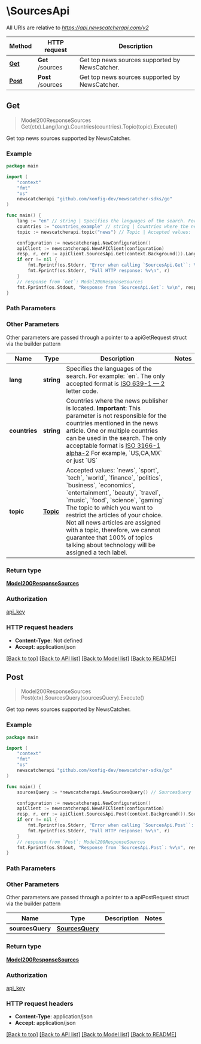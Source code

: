 # \SourcesApi

All URIs are relative to *https://api.newscatcherapi.com/v2*

Method | HTTP request | Description
------------- | ------------- | -------------
[**Get**](SourcesApi.md#Get) | **Get** /sources | Get top news sources supported by NewsCatcher.
[**Post**](SourcesApi.md#Post) | **Post** /sources | Get top news sources supported by NewsCatcher.



## Get

> Model200ResponseSources Get(ctx).Lang(lang).Countries(countries).Topic(topic).Execute()

Get top news sources supported by NewsCatcher.



### Example

```go
package main

import (
    "context"
    "fmt"
    "os"
    newscatcherapi "github.com/konfig-dev/newscatcher-sdks/go"
)

func main() {
    lang := "en" // string | Specifies the languages of the search. For example: `en`. The only accepted format is [ISO 639-1 — 2](https://en.wikipedia.org/wiki/ISO_639-1) letter code.  (optional)
    countries := "countries_example" // string | Countries where the news publisher is located. **Important**: This parameter is not responsible for the countries mentioned in the news article. One or multiple countries can be used in the search. The only acceptable format is [ISO 3166-1 alpha-2](https://en.wikipedia.org/wiki/ISO_3166-1_alpha-2) For example, `US,CA,MX` or just `US`  (optional)
    topic := newscatcherapi.topic("news") // Topic | Accepted values: `news`, `sport`, `tech`, `world`, `finance`, `politics`, `business`, `economics`, `entertainment`, `beauty`, `travel`, `music`, `food`, `science`, `gaming` The topic to which you want to restrict the articles of your choice. Not all news articles are assigned with a topic, therefore, we cannot guarantee that 100% of topics talking about technology will be assigned a tech label.  (optional)

    configuration := newscatcherapi.NewConfiguration()
    apiClient := newscatcherapi.NewAPIClient(configuration)
    resp, r, err := apiClient.SourcesApi.Get(context.Background()).Lang(lang).Countries(countries).Topic(topic).Execute()
    if err != nil {
        fmt.Fprintf(os.Stderr, "Error when calling `SourcesApi.Get``: %v\n", err)
        fmt.Fprintf(os.Stderr, "Full HTTP response: %v\n", r)
    }
    // response from `Get`: Model200ResponseSources
    fmt.Fprintf(os.Stdout, "Response from `SourcesApi.Get`: %v\n", resp)
}
```

### Path Parameters



### Other Parameters

Other parameters are passed through a pointer to a apiGetRequest struct via the builder pattern


Name | Type | Description  | Notes
------------- | ------------- | ------------- | -------------
 **lang** | **string** | Specifies the languages of the search. For example: &#x60;en&#x60;. The only accepted format is [ISO 639-1 — 2](https://en.wikipedia.org/wiki/ISO_639-1) letter code.  | 
 **countries** | **string** | Countries where the news publisher is located. **Important**: This parameter is not responsible for the countries mentioned in the news article. One or multiple countries can be used in the search. The only acceptable format is [ISO 3166-1 alpha-2](https://en.wikipedia.org/wiki/ISO_3166-1_alpha-2) For example, &#x60;US,CA,MX&#x60; or just &#x60;US&#x60;  | 
 **topic** | [**Topic**](Topic.md) | Accepted values: &#x60;news&#x60;, &#x60;sport&#x60;, &#x60;tech&#x60;, &#x60;world&#x60;, &#x60;finance&#x60;, &#x60;politics&#x60;, &#x60;business&#x60;, &#x60;economics&#x60;, &#x60;entertainment&#x60;, &#x60;beauty&#x60;, &#x60;travel&#x60;, &#x60;music&#x60;, &#x60;food&#x60;, &#x60;science&#x60;, &#x60;gaming&#x60; The topic to which you want to restrict the articles of your choice. Not all news articles are assigned with a topic, therefore, we cannot guarantee that 100% of topics talking about technology will be assigned a tech label.  | 

### Return type

[**Model200ResponseSources**](Model200ResponseSources.md)

### Authorization

[api_key](../README.md#api_key)

### HTTP request headers

- **Content-Type**: Not defined
- **Accept**: application/json

[[Back to top]](#) [[Back to API list]](../README.md#documentation-for-api-endpoints)
[[Back to Model list]](../README.md#documentation-for-models)
[[Back to README]](../README.md)


## Post

> Model200ResponseSources Post(ctx).SourcesQuery(sourcesQuery).Execute()

Get top news sources supported by NewsCatcher.



### Example

```go
package main

import (
    "context"
    "fmt"
    "os"
    newscatcherapi "github.com/konfig-dev/newscatcher-sdks/go"
)

func main() {
    sourcesQuery := *newscatcherapi.NewSourcesQuery() // SourcesQuery |  (optional)

    configuration := newscatcherapi.NewConfiguration()
    apiClient := newscatcherapi.NewAPIClient(configuration)
    resp, r, err := apiClient.SourcesApi.Post(context.Background()).SourcesQuery(sourcesQuery).Execute()
    if err != nil {
        fmt.Fprintf(os.Stderr, "Error when calling `SourcesApi.Post``: %v\n", err)
        fmt.Fprintf(os.Stderr, "Full HTTP response: %v\n", r)
    }
    // response from `Post`: Model200ResponseSources
    fmt.Fprintf(os.Stdout, "Response from `SourcesApi.Post`: %v\n", resp)
}
```

### Path Parameters



### Other Parameters

Other parameters are passed through a pointer to a apiPostRequest struct via the builder pattern


Name | Type | Description  | Notes
------------- | ------------- | ------------- | -------------
 **sourcesQuery** | [**SourcesQuery**](SourcesQuery.md) |  | 

### Return type

[**Model200ResponseSources**](Model200ResponseSources.md)

### Authorization

[api_key](../README.md#api_key)

### HTTP request headers

- **Content-Type**: application/json
- **Accept**: application/json

[[Back to top]](#) [[Back to API list]](../README.md#documentation-for-api-endpoints)
[[Back to Model list]](../README.md#documentation-for-models)
[[Back to README]](../README.md)

